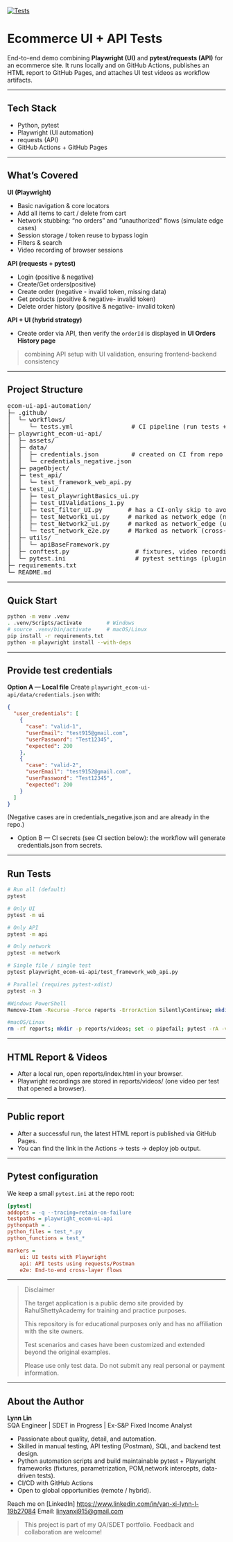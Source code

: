 [![Tests](https://github.com/YXL9988/ecom-ui-api-automation/actions/workflows/tests.yml/badge.svg?branch=main)](https://github.com/YXL9988/ecom-ui-api-automation/actions/workflows/tests.yml)


# Ecommerce UI + API Tests

End-to-end demo combining **Playwright (UI)** and **pytest/requests (API)** for an ecommerce site.
It runs locally and on GitHub Actions, publishes an HTML report to GitHub Pages, and attaches UI test videos as workflow artifacts.

---
## Tech Stack
- Python, pytest
- Playwright (UI automation)
- requests (API)
- GitHub Actions + GitHub Pages

---

## What’s Covered

**UI (Playwright)**

- Basic navigation & core locators
- Add all items to cart / delete from cart
- Network stubbing: “no orders” and “unauthorized” flows (simulate edge cases)
- Session storage / token reuse to bypass login
- Filters & search
- Video recording of browser sessions

**API (requests + pytest)**

- Login (positive & negative)
- Create/Get orders(positive)
- Create order (negative - invalid token, missing data)
- Get products (positive & negative-  invalid token)
- Delete order history (positive & negative-  invalid token)

**API + UI (hybrid strategy)**
- Create order via API, then verify the `orderId` is displayed in **UI Orders History page**
> combining API setup with UI validation, ensuring frontend-backend consistency
---


## Project Structure
<pre>
ecom-ui-api-automation/
├─ .github/
│  └─ workflows/
│     └─ tests.yml                # CI pipeline (run tests + deploy Pages)
├─ playwright_ecom-ui-api/
│  ├─ assets/
│  ├─ data/
│  │  ├─ credentials.json         # created on CI from repo secrets
│  │  └─ credentials_negative.json
│  ├─ pageObject/
│  ├─ test_api/
│  │  └─ test_framework_web_api.py
│  ├─ test_ui/
│  │  ├─ test_playwrightBasics_ui.py
│  │  ├─ test_UIValidations_1.py
│  │  ├─ test_filter_UI.py       # has a CI-only skip to avoid flaky external data
│  │  ├─ test_Network1_ui.py     # marked as network_edge (no orders)
│  │  ├─ test_Network2_ui.py     # marked as network_edge (unauthorized,bypass login)
│  │  └─ test_network_e2e.py     # Marked as network (cross-layer E2E)
│  ├─ utils/
│  │  └─ apiBaseFramework.py
│  ├─ conftest.py                  # fixtures, video recording, browser options
│  └─ pytest.ini                   # pytest settings (plugins, metadata, etc.)
├─ requirements.txt
└─ README.md
</pre>

---

## Quick Start
```bash
python -m venv .venv
. .venv/Scripts/activate        # Windows
# source .venv/bin/activate     # macOS/Linux
pip install -r requirements.txt
python -m playwright install --with-deps
```
---
## Provide test credentials

**Option A — Local file**
Create `playwright_ecom-ui-api/data/credentials.json` with:

```json
{
  "user_credentials": [
    {
      "case": "valid-1",
      "userEmail": "test915@gmail.com",
      "userPassword": "Test12345",
      "expected": 200
    },
    {
      "case": "valid-2",
      "userEmail": "test9152@gmail.com",
      "userPassword": "Test12345",
      "expected": 200
    }
  ]
}
```
(Negative cases are in credentials_negative.json and are already in the repo.)

- Option B — CI secrets (see CI section below): the workflow will generate credentials.json from secrets.

---

## Run Tests

```bash
# Run all (default)
pytest
```

```bash
# Only UI
pytest -m ui
```

```bash
# Only API
pytest -m api
```

```bash
# Only network
pytest -m network
```

```bash
# Single file / single test
pytest playwright_ecom-ui-api/test_framework_web_api.py
```
```bash
# Parallel (requires pytest-xdist)
pytest -n 3
```

```bash
#Windows PowerShell
Remove-Item -Recurse -Force reports -ErrorAction SilentlyContinue; mkdir reports\videos -Force > $null; pytest -rA -vv --html=reports/index.html --self-contained-html 2>&1 | Tee-Object -FilePath reports\pytest.log

```

```bash
#macOS/Linux
rm -rf reports; mkdir -p reports/videos; set -o pipefail; pytest -rA -vv --html=reports/index.html --self-contained-html 2>&1 | tee reports/pytest.log

```
---

## HTML Report & Videos
- After a local run, open reports/index.html in your browser.
- Playwright recordings are stored in reports/videos/ (one video per test that opened a browser).

---
## Public report
- After a successful run, the latest HTML report is published via GitHub Pages.
- You can find the link in the Actions → tests → deploy job output.

---
## Pytest configuration
We keep a small `pytest.ini` at the repo root:

```ini
[pytest]
addopts = -q --tracing=retain-on-failure
testpaths = playwright_ecom-ui-api
pythonpath = .
python_files = test_*.py
python_functions = test_*

markers =
    ui: UI tests with Playwright
    api: API tests using requests/Postman
    e2e: End-to-end cross-layer flows
```

---
> Disclaimer
>
> The target application is a public demo site provided by RahulShettyAcademy for training and practice purposes.
> 
> This repository is for educational purposes only and has no affiliation with the site owners.
> 
> Test scenarios and cases have been customized and extended beyond the original examples.
> 
> Please use only test data. Do not submit any real personal or payment information.

---

## About the Author

**Lynn Lin**  
SQA Engineer | SDET in Progress | Ex-S&P Fixed Income Analyst  

- Passionate about quality, detail, and automation.
- Skilled in manual testing, API testing (Postman), SQL, and backend test design.
- Python automation scripts and build maintainable pytest + Playwright frameworks 
  (fixtures, parametrization, POM,network intercepts, data-driven tests).
- CI/CD with GitHub Actions
- Open to global opportunities (remote / hybrid).

Reach me on [LinkedIn] https://www.linkedin.com/in/yan-xi-lynn-l-19b27084
Email: linyanxi915@gmail.com


>  This project is part of my QA/SDET portfolio. Feedback and collaboration are welcome!
